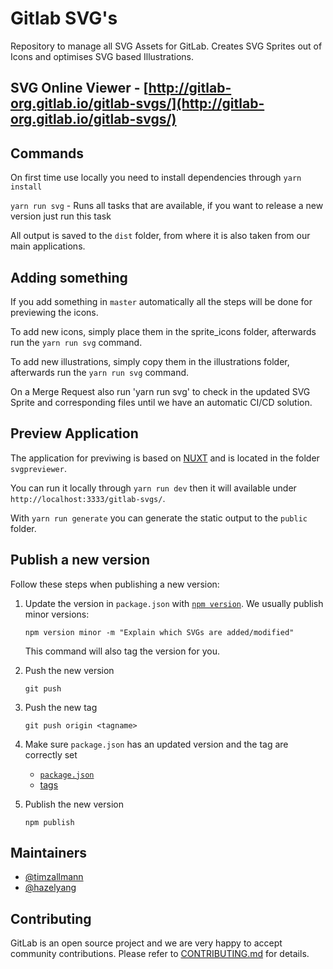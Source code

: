 # Gitlab SVG's

Repository to manage all SVG Assets for GitLab. Creates SVG Sprites out of Icons and optimises SVG based Illustrations.

## SVG Online Viewer - [http://gitlab-org.gitlab.io/gitlab-svgs/](http://gitlab-org.gitlab.io/gitlab-svgs/)

## Commands

On first time use locally you need to install dependencies through `yarn install`

`yarn run svg` - Runs all tasks that are available, if you want to release a new version just run this task

All output is saved to the `dist` folder, from where it is also taken from our main applications.

## Adding something

If you add something in `master` automatically all the steps will be done for previewing the icons.

To add new icons, simply place them in the sprite_icons folder, afterwards run the `yarn run svg` command.

To add new illustrations, simply copy them in the illustrations folder, afterwards run the `yarn run svg` command.

On a Merge Request also run 'yarn run svg' to check in the updated SVG Sprite and corresponding files until we have an automatic CI/CD solution.

## Preview Application

The application for previwing is based on [NUXT](https://nuxtjs.org/) and is located in the folder `svgpreviewer`.

You can run it locally through `yarn run dev` then it will available under `http://localhost:3333/gitlab-svgs/`.

With `yarn run generate` you can generate the static output to the `public` folder.

## Publish a new version
Follow these steps when publishing a new version:
1. Update the version in `package.json` with [`npm version`](https://docs.npmjs.com/cli/version). We usually publish minor versions:
    ```
    npm version minor -m "Explain which SVGs are added/modified"
    ```

    This command will also tag the version for you.

1. Push the new version
    ```
    git push
    ```
1. Push the new tag
    ```
    git push origin <tagname>
    ```
1. Make sure `package.json` has an updated version and the tag are correctly set
    * [`package.json`](https://gitlab.com/gitlab-org/gitlab-svgs/blob/master/package.json)
    * [tags](https://gitlab.com/gitlab-org/gitlab-svgs/tags)

1. Publish the new version
    ```
    npm publish
    ```

## Maintainers

- [@timzallmann](https://gitlab.com/timzallmann)
- [@hazelyang](https://gitlab.com/hazelyang)

## Contributing

GitLab is an open source project and we are very happy to accept community contributions. Please refer to [CONTRIBUTING.md](/CONTRIBUTING.md) for details.

